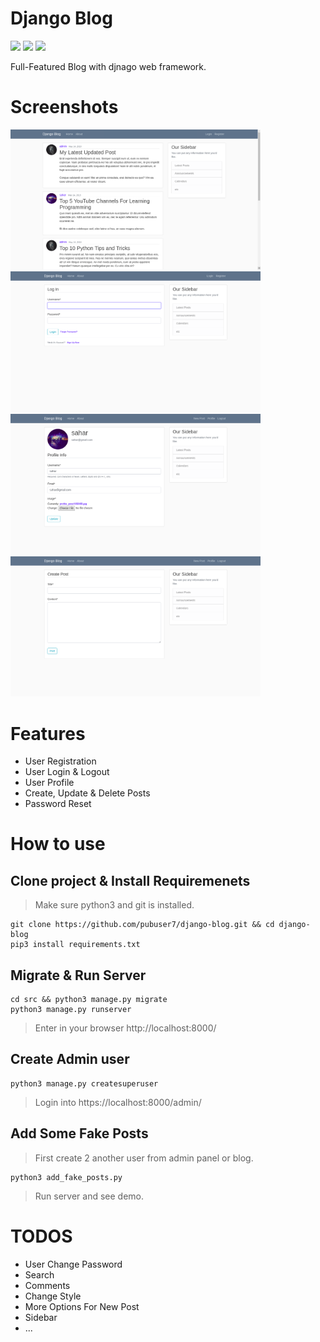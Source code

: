 # Django Blog
[![](	https://img.shields.io/pypi/pyversions/Django.svg)](https://python.org/downloads/)
[![](https://img.shields.io/badge/django-2.0%20%7C%202.1%20%7C%202.2-success.svg)](https://djangoproject.com/)
[![](https://img.shields.io/apm/l/vim-mode.svg)](https://choosealicense.com/licenses/mit/)

Full-Featured Blog with djnago web framework. 

Screenshots
=
<img src="screenshots/index.png" width=400><img src="screenshots/login.png" width=400>
<img src="screenshots/profile.png" width=400><img src="screenshots/new_post.png" width=400>

Features 
=
- User Registration
- User Login & Logout
- User Profile
- Create, Update & Delete Posts
- Password Reset


How to use
= 
## Clone project & Install Requiremenets
> Make sure python3 and git is installed.
```
git clone https://github.com/pubuser7/django-blog.git && cd django-blog
pip3 install requirements.txt
```

## Migrate & Run Server
```
cd src && python3 manage.py migrate
python3 manage.py runserver
```
> Enter in your browser http://localhost:8000/

## Create Admin user
```
python3 manage.py createsuperuser
```
> Login into https://localhost:8000/admin/

## Add Some Fake Posts
> First create 2 another user from admin panel or blog.
```
python3 add_fake_posts.py
```
> Run server and see demo.

TODOS
=
- User Change Password
- Search
- Comments
- Change Style
- More Options For New Post
- Sidebar
- ...
